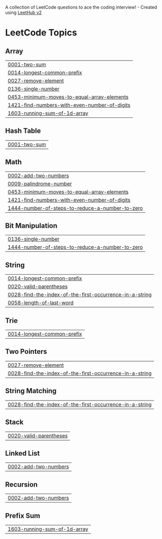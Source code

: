 A collection of LeetCode questions to ace the coding interview! - Created using [LeetHub v2](https://github.com/arunbhardwaj/LeetHub-2.0)
<!---LeetCode Topics Start-->
# LeetCode Topics
## Array
|  |
| ------- |
| [0001-two-sum](https://github.com/CarmelRiniha/LeetCode/tree/master/0001-two-sum) |
| [0014-longest-common-prefix](https://github.com/CarmelRiniha/LeetCode/tree/master/0014-longest-common-prefix) |
| [0027-remove-element](https://github.com/CarmelRiniha/LeetCode/tree/master/0027-remove-element) |
| [0136-single-number](https://github.com/CarmelRiniha/LeetCode/tree/master/0136-single-number) |
| [0453-minimum-moves-to-equal-array-elements](https://github.com/CarmelRiniha/LeetCode/tree/master/0453-minimum-moves-to-equal-array-elements) |
| [1421-find-numbers-with-even-number-of-digits](https://github.com/CarmelRiniha/LeetCode/tree/master/1421-find-numbers-with-even-number-of-digits) |
| [1603-running-sum-of-1d-array](https://github.com/CarmelRiniha/LeetCode/tree/master/1603-running-sum-of-1d-array) |
## Hash Table
|  |
| ------- |
| [0001-two-sum](https://github.com/CarmelRiniha/LeetCode/tree/master/0001-two-sum) |
## Math
|  |
| ------- |
| [0002-add-two-numbers](https://github.com/CarmelRiniha/LeetCode/tree/master/0002-add-two-numbers) |
| [0009-palindrome-number](https://github.com/CarmelRiniha/LeetCode/tree/master/0009-palindrome-number) |
| [0453-minimum-moves-to-equal-array-elements](https://github.com/CarmelRiniha/LeetCode/tree/master/0453-minimum-moves-to-equal-array-elements) |
| [1421-find-numbers-with-even-number-of-digits](https://github.com/CarmelRiniha/LeetCode/tree/master/1421-find-numbers-with-even-number-of-digits) |
| [1444-number-of-steps-to-reduce-a-number-to-zero](https://github.com/CarmelRiniha/LeetCode/tree/master/1444-number-of-steps-to-reduce-a-number-to-zero) |
## Bit Manipulation
|  |
| ------- |
| [0136-single-number](https://github.com/CarmelRiniha/LeetCode/tree/master/0136-single-number) |
| [1444-number-of-steps-to-reduce-a-number-to-zero](https://github.com/CarmelRiniha/LeetCode/tree/master/1444-number-of-steps-to-reduce-a-number-to-zero) |
## String
|  |
| ------- |
| [0014-longest-common-prefix](https://github.com/CarmelRiniha/LeetCode/tree/master/0014-longest-common-prefix) |
| [0020-valid-parentheses](https://github.com/CarmelRiniha/LeetCode/tree/master/0020-valid-parentheses) |
| [0028-find-the-index-of-the-first-occurrence-in-a-string](https://github.com/CarmelRiniha/LeetCode/tree/master/0028-find-the-index-of-the-first-occurrence-in-a-string) |
| [0058-length-of-last-word](https://github.com/CarmelRiniha/LeetCode/tree/master/0058-length-of-last-word) |
## Trie
|  |
| ------- |
| [0014-longest-common-prefix](https://github.com/CarmelRiniha/LeetCode/tree/master/0014-longest-common-prefix) |
## Two Pointers
|  |
| ------- |
| [0027-remove-element](https://github.com/CarmelRiniha/LeetCode/tree/master/0027-remove-element) |
| [0028-find-the-index-of-the-first-occurrence-in-a-string](https://github.com/CarmelRiniha/LeetCode/tree/master/0028-find-the-index-of-the-first-occurrence-in-a-string) |
## String Matching
|  |
| ------- |
| [0028-find-the-index-of-the-first-occurrence-in-a-string](https://github.com/CarmelRiniha/LeetCode/tree/master/0028-find-the-index-of-the-first-occurrence-in-a-string) |
## Stack
|  |
| ------- |
| [0020-valid-parentheses](https://github.com/CarmelRiniha/LeetCode/tree/master/0020-valid-parentheses) |
## Linked List
|  |
| ------- |
| [0002-add-two-numbers](https://github.com/CarmelRiniha/LeetCode/tree/master/0002-add-two-numbers) |
## Recursion
|  |
| ------- |
| [0002-add-two-numbers](https://github.com/CarmelRiniha/LeetCode/tree/master/0002-add-two-numbers) |
## Prefix Sum
|  |
| ------- |
| [1603-running-sum-of-1d-array](https://github.com/CarmelRiniha/LeetCode/tree/master/1603-running-sum-of-1d-array) |
<!---LeetCode Topics End-->